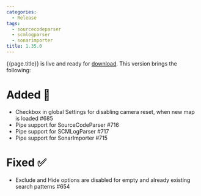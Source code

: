 ```yaml
---
categories:
  - Release
tags:
  - sourcecodeparser
  - scmlogparser
  - sonarimporter
title: 1.35.0
---
```


{{page.title}} is live and ready for [download](https://github.com/MaibornWolff/codecharta/releases/tag/{{page.title}}). This version brings the following:

# Added 🚀

- Checkbox in global Settings for disabling camera reset, when new map is loaded #685
- Pipe support for SourceCodeParser #716
- Pipe support for SCMLogParser #717
- Pipe support for SonarImporter #715

# Fixed ✅

- Exclude and Hide options are disabled for empty and already existing search patterns #654
